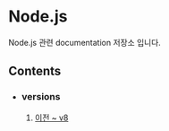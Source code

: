 # Node.js
Node.js 관련 documentation 저장소 입니다.

## Contents
* ### versions
  1. [이전 ~ v8](./versions/v8/README.md)